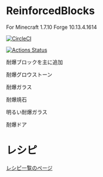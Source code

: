 # ReinforcedBlocks
For Minecraft 1.7.10 Forge 10.13.4.1614

[![CircleCI](https://circleci.com/gh/maa123/ReinforcedBlocks.svg?style=svg)](https://circleci.com/gh/maa123/ReinforcedBlocks)

[![Actions Status](https://github.com/maa123/ReinforcedBlocks/workflows/Build/badge.svg)](https://github.com/maa123/ReinforcedBlocks/actions)


耐爆ブロックを主に追加


耐爆グロウストーン

耐爆ガラス

耐爆焼石

明るい耐爆ガラス

耐爆ドア


# レシピ
[レシピ一覧のページ](https://github.com/maa123/ReinforcedBlocks/wiki)

